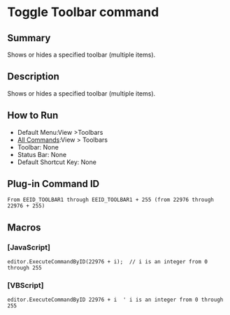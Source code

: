 # Toggle Toolbar command

## Summary

Shows or hides a specified toolbar (multiple items).

## Description

Shows or hides a specified toolbar (multiple items).

## How to Run

- Default Menu:View \>Toolbars
- [All Commands](../tools/all_commands):View >
Toolbars
- Toolbar: None
- Status Bar: None
- Default Shortcut Key: None

## Plug-in Command ID

```
From EEID_TOOLBAR1 through EEID_TOOLBAR1 + 255 (from 22976 through 22976 + 255)```

## Macros

### \[JavaScript\]

```
editor.ExecuteCommandByID(22976 + i);  // i is an integer from 0 through 255
```

### \[VBScript\]

```
editor.ExecuteCommandByID 22976 + i  ' i is an integer from 0 through 255
```
